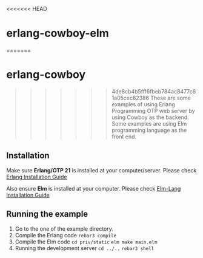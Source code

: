 <<<<<<< HEAD
# erlang-cowboy-elm
=======
# erlang-cowboy
>>>>>>> 4de8cb4b5fff6fbeb784ac8477c61a05cec82386
These are some examples of using Erlang Programming OTP web server by using Cowboy as the backend. Some examples are using Elm programming language as the front end.

## Installation
Make sure **Erlang/OTP 21** is installed at your computer/server. Please check [Erlang Installation Guide](http://erlang.org/doc/installation_guide/users_guide.html "Erlang Installation Guide")

Also ensure **Elm** is installed at your computer. Please check [Elm-Lang Installation Guide](https://guide.elm-lang.org/install.html "Elm Installation Guide")

## Running the example
1. Go to the one of the example directory.
2. Compile the Erlang code
```rebar3 compile```
3. Compile the Elm code
```cd priv/static```
```elm make main.elm```
4. Running the development server
```cd ../..```
```rebar3 shell```
